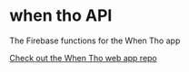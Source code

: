 # when tho API

The Firebase functions for the When Tho app

[Check out the When Tho web app repo](https://github.com/davidhartsough/when-tho)
